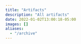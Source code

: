```yaml
---
title: "Artifacts"
description: "All artifacts"
date: 2022-01-02T13:00:18-05:00
images: []
aliases:
  - "/archive"
---
```


